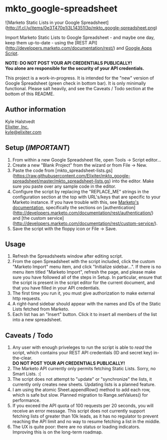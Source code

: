 mkto_google-spreadsheet
=======================

![Marketo Static Lists in your Google Spreadsheet]
(http://f.cl.ly/items/0e3T470p1i3L14351I3p/mkto_google-spreadsheet.png)

Import Marketo Static Lists to Google Spreadsheet - and maybe one day,
keep them up-to-date - using the [REST API]
(http://developers.marketo.com/documentation/rest/) and 
[Google Apps Script](https://developers.google.com/apps-script/).

**NOTE: DO NOT POST YOUR API CREDENTIALS PUBLICALLY!**  
**You alone are responsible for the security of your API credentials.**

This project is a work-in-progress. It is intended for the "new"
version of Google Spreadsheet (green check in bottom bar).
It is only minimally functional.
Please salt heavily, and see the Caveats / Todo section at the bottom of this README.

Author information
------------------
Kyle Halstvedt  
[Elixiter, Inc.](http://www.elixiter.com)  
kyle@elixiter.com

Setup (*IMPORTANT*)
-------------------
1. From within a new Google Spreadsheet file,
   open Tools -> Script editor...
2. Create a new "Blank Project" from the wizard
   or from File -> New.
3. Paste the code from
   [mkto_spreadsheet-lists.gs]
   (https://raw.githubusercontent.com/Elixiter/mkto_google-spreadsheet/master/mkto_spreadsheet-lists.gs)
   into the editor. Make sure you paste over any sample code in the editor.
4. Configure the script by replacing the
   "REPLACE_ME" strings in the configuration
   section at the top with URL's/keys that
   are specific to your Marketo instance.
   If you have trouble with this, see
   [Marketo's documentation](http://developers.marketo.com/documentation/rest/),
   specifically the sections on [authentication]
   (http://developers.marketo.com/documentation/rest/authentication/)
   and [the custom service]
   (http://developers.marketo.com/documentation/rest/custom-service/).
5. Save the script with the floppy icon or File -> Save.

Usage
-----
1. Refresh the Spreadsheets window after editing script.
2. From the open Spreadsheet with the script
   included, click the custom "Marketo Import"
   menu item, and click "Initialize sidebar...". If there
   is no menu item titled "Marketo Import", refresh the page, and
   please make sure you have followed all of the steps in Setup.
   In particular, ensure that the script is present in the script editor
   for the current document, and that you have filled in your API credentials.
3. The first time you run it, you must give authorization to
   make external http requests.
4. A right-hand sidebar should appear with the names
   and IDs of the Static Lists fetched from Marketo.
5. Each list has an "Insert" button. Click it to insert
   all members of the list into a new spreadsheet.

Caveats / Todo
--------------
1. Any user with enough priveleges to run the script
   is able to *read* the script, which contains
   your REST API credentials (ID and secret key) in-the-clear.  
   **DO NOT POST YOUR API CREDENTIALS PUBLICALLY!**
2. The Marketo API currently only permits fetching Static Lists. Sorry,
   no Smart Lists. :(
3. The script does not attempt to "update" or "synchronize" the lists,
   it currently only creates new sheets. Updating lists is a planned feature.
4. I am using the atomic Sheet.appendRow() method to add each row, which is safe
   but slow. Planned migration to Range.setValues() for performance.
5. If you exceed the API quota of 100 requests per 20 seconds, you will receive
   an error message. This script does not currently support fetching lists
   of greater than 10k leads, as it has no regulator to prevent reaching
   the API limit and no way to resume fetching a list in the middle.
6. The UX is quite poor: there are no status or loading indicators. Improving
   this is on the long-term roadmap.
